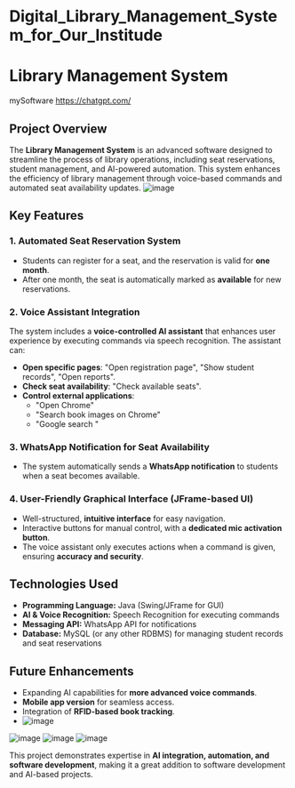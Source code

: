 # Digital_Library_Management_System_for_Our_Institude
# Library Management System

mySoftware https://chatgpt.com/

## Project Overview
The **Library Management System** is an advanced software designed to streamline the process of library operations, including seat reservations, student management, and AI-powered automation. This system enhances the efficiency of library management through voice-based commands and automated seat availability updates.
![image](https://github.com/user-attachments/assets/e77a569e-a573-4929-89c7-3de316225fde)



## Key Features

### 1. **Automated Seat Reservation System**
- Students can register for a seat, and the reservation is valid for **one month**.
- After one month, the seat is automatically marked as **available** for new reservations.

### 2. **Voice Assistant Integration**
The system includes a **voice-controlled AI assistant** that enhances user experience by executing commands via speech recognition. The assistant can:
- **Open specific pages**: "Open registration page", "Show student records", "Open reports".
- **Check seat availability**: "Check available seats".
- **Control external applications**:
  - "Open Chrome"
  - "Search book images on Chrome"
  - "Google search <query>"

### 3. **WhatsApp Notification for Seat Availability**
- The system automatically sends a **WhatsApp notification** to students when a seat becomes available.

### 4. **User-Friendly Graphical Interface (JFrame-based UI)**
- Well-structured, **intuitive interface** for easy navigation.
- Interactive buttons for manual control, with a **dedicated mic activation button**.
- The voice assistant only executes actions when a command is given, ensuring **accuracy and security**.

## Technologies Used
- **Programming Language:** Java (Swing/JFrame for GUI)
- **AI & Voice Recognition:** Speech Recognition for executing commands
- **Messaging API:** WhatsApp API for notifications
- **Database:** MySQL (or any other RDBMS) for managing student records and seat reservations

## Future Enhancements
- Expanding AI capabilities for **more advanced voice commands**.
- **Mobile app version** for seamless access.
- Integration of **RFID-based book tracking**.
- ![image](https://github.com/user-attachments/assets/0ee25577-f6c9-42c2-91bf-017d6b08f0a8)

![image](https://github.com/user-attachments/assets/dbbdf711-92a1-48b5-ae89-eec997106594)
![image](https://github.com/user-attachments/assets/214e43e6-b13e-46e9-bcd5-3cf897e935d4)
![image](https://github.com/user-attachments/assets/e4af1ac8-89c3-4e3d-9b30-2528bb2f2110)




This project demonstrates expertise in **AI integration, automation, and software development**, making it a great addition to  software development and AI-based projects.

